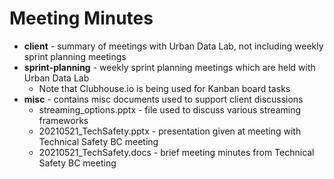 # Meeting Minutes

- **client** - summary of meetings with Urban Data Lab, not including weekly sprint planning meetings
- **sprint-planning** - weekly sprint planning meetings which are held with Urban Data Lab
    - Note that Clubhouse.io is being used for Kanban board tasks
- **misc** - contains misc documents used to support client discussions
    - streaming_options.pptx - file used to discuss various streaming frameworks
    - 20210521_TechSafety.pptx - presentation given at meeting with Technical Safety BC meeting
    - 20210521_TechSafety.docs - brief meeting minutes from Technical Safety BC meeting

